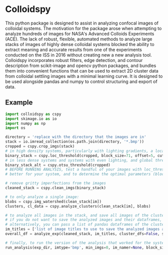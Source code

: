 # Colloidspy

This python package is designed to assist in analyzing confocal images of colloidal systems.
The motivation for the package arose when attempting to analyze hundreds of images for NASA's Advanced Colloids Experiments (ACE).
The lack of robust, flexible, automated methods to analyze large stacks of images of highly dense colloidal systems blocked the ability to extract meaning and accurate results from one of the experiments conducted on the ISS in 2016 without creating new a new analysis tool.
Colloidspy incorporates robust filters, edge detection, and contour description from scikit-image and opencv python packages, and bundles them into convenient functions that can be used to extract 2D cluster data from colloidal settling images with a minimal learning curve.
It is designed to be used alongside pandas and numpy to control structuring and export of data.

## Example
```python
import colloidspy as cspy
import skimage.io as io
import numpy as np
import os

directory = 'replace with the directory that the images are in'
stack = io.imread_collection(os.path.join(directory, '*.bmp'))
cropped = cspy.crop_imgs(stack)
# in high density systems, particularly with lighting gradients, a local threshold will give the best results.
binary_stack = cspy.loc_threshold(cropped, block_size=71, offset=5, cutoff=0, method='gaussian')
# in less dense systems and systems with even lighting, and global threshold (otsu) may be give better results.
binary_stack_alt = cspy.otsu_threshold(cropped)
# BEFORE RUNNING ANALYSIS, test a handful of your images with loc_threshold and otsu_threshold to see which works
# better for your system, and to determine the optimal parameters (block_size, offset, etc)

# remove gritty imperfections from the images
cleaned_stack = cspy.clean_imgs(binary_stack)

# to only analyze a single image:
blobs = cspy.img_watershed(clean_stack[im])
clusters, cl_data = cspy.analyze_clusters(clean_stack[im], blobs)

# to analyze all images in the stack, and save all images of the clusters and csv's of all of the cluster dataframes:
# if you do not want to save the analyzed images and their dataframes, set save_dfs=False, save_ims=False.
# alternatively, you can pass a list of pandas dataframes of the cluster data if you have already generated them.
im_titles = ['list of image titles to use to save the analyzed images and datafiles']
overall_df = analyze_exp(cleaned_stack, im_titles, cluster_dfs=False, save_dfs=True, save_ims=True, save_dir=directory)

# finally, to run the version of the analysis that worked for the system this package was designed for:
run_analysis(exp_dir, imtype='bmp', min_imgs=0, im_namer=None, block_size=71, offset=5, min_distance=7)
```

